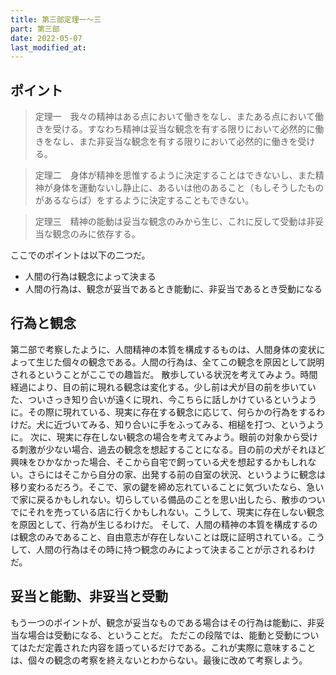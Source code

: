 ```yaml
---
title: 第三部定理一～三
part: 第三部
date: 2022-05-07
last_modified_at:
---
```


## ポイント

>定理一　我々の精神はある点において働きをなし、またある点において働きを受ける。すなわち精神は妥当な観念を有する限りにおいて必然的に働きをなし、また非妥当な観念を有する限りにおいて必然的に働きを受ける。

>定理二　身体が精神を思惟するように決定することはできないし、また精神が身体を運動ないし静止に、あるいは他のあること（もしそうしたものがあるならば）をするように決定することもできない。

>定理三　精神の能動は妥当な観念のみから生じ、これに反して受動は非妥当な観念のみに依存する。

ここでのポイントは以下の二つだ。

- 人間の行為は観念によって決まる
- 人間の行為は、観念が妥当であるとき能動に、非妥当であるとき受動になる

## 行為と観念

第二部で考察したように、人間精神の本質を構成するものは、人間身体の変状によって生じた個々の観念である。人間の行為は、全てこの観念を原因として説明されるということがここでの趣旨だ。
散歩している状況を考えてみよう。時間経過により、目の前に現れる観念は変化する。少し前は犬が目の前を歩いていた、ついさっき知り合いが遠くに現れ、今こちらに話しかけているというように。その際に現れている、現実に存在する観念に応じて、何らかの行為をするわけだ。犬に近づいてみる、知り合いに手をふってみる、相槌を打つ、というように。
次に、現実に存在しない観念の場合を考えてみよう。眼前の対象から受ける刺激が少ない場合、過去の観念を想起することになる。目の前の犬がそれほど興味をひかなかった場合、そこから自宅で飼っている犬を想起するかもしれない。さらにはそこから自分の家、出発する前の自室の状況、というように観念は移り変わるだろう。そこで、家の鍵を締め忘れていることに気づいたなら、急いで家に戻るかもしれない。切らしている備品のことを思い出したら、散歩のついでにそれを売っている店に行くかもしれない。こうして、現実に存在しない観念を原因として、行為が生じるわけだ。
そして、人間の精神の本質を構成するのは観念のみであること、自由意志が存在しないことは既に証明されている。こうして、人間の行為はその時に持つ観念のみによって決まることが示されるわけだ。

## 妥当と能動、非妥当と受動

もう一つのポイントが、観念が妥当なものである場合はその行為は能動に、非妥当な場合は受動になる、ということだ。
ただこの段階では、能動と受動についてはただ定義された内容を語っているだけである。これが実際に意味することは、個々の観念の考察を終えないとわからない。最後に改めて考察しよう。
